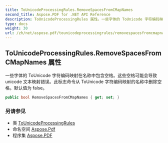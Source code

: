 ```yaml
---
title: ToUnicodeProcessingRules.RemoveSpacesFromCMapNames
second_title: Aspose.PDF for .NET API Reference
description: ToUnicodeProcessingRules 属性。一些字体的 ToUnicode 字符编码映射在名称中包含空格。这些空格可能会导致 unicode 文本映射错误。此标志命令从 ToUnicode 字符编码映射的名称中删除空格。默认值为 false
type: docs
weight: 30
url: /zh/net/aspose.pdf/tounicodeprocessingrules/removespacesfromcmapnames/
---
```

## ToUnicodeProcessingRules.RemoveSpacesFromCMapNames 属性

一些字体的 ToUnicode 字符编码映射在名称中包含空格。这些空格可能会导致 unicode 文本映射错误。此标志命令从 ToUnicode 字符编码映射的名称中删除空格。默认值为 false。

```csharp
public bool RemoveSpacesFromCMapNames { get; set; }
```

### 另请参见

* 类 [ToUnicodeProcessingRules](../)
* 命名空间 [Aspose.Pdf](../../../aspose.pdf/)
* 程序集 [Aspose.PDF](../../../)